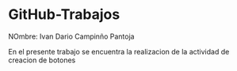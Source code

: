 # GitHub-Trabajos

NOmbre: Ivan Dario Campinño Pantoja

En el presente trabajo se encuentra la realizacion de la actividad  de creacion de botones 
